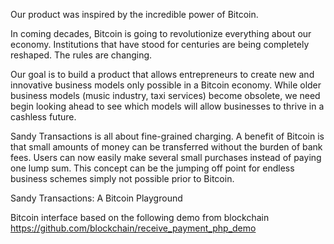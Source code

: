 Our product was inspired by the incredible power of Bitcoin. 

In coming decades, Bitcoin is going to revolutionize everything about our economy. Institutions that have stood for centuries are being completely reshaped. The rules are changing.

Our goal is to build a product that allows entrepreneurs to create new and innovative business models only possible in a Bitcoin economy. While older business models (music industry, taxi services) become obsolete, we need begin looking ahead to see which models will allow businesses to thrive in a cashless future.

Sandy Transactions is all about fine-grained charging. A benefit of Bitcoin is that small amounts of money can be transferred without the burden of bank fees. Users can now easily make several small purchases instead of paying one lump sum. This concept can be the jumping off point for endless business schemes simply not possible prior to Bitcoin. 

Sandy Transactions: A Bitcoin Playground

Bitcoin interface based on the following demo from blockchain
https://github.com/blockchain/receive_payment_php_demo



